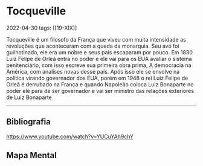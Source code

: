 # Tocqueville
2022-04-30
tags: [[19-XIX]]

Tocqueville é um filosofo da França que viveu com muita intensidade as revoluções que aconteceram com a queda da monarquia. Seu avó foi guilhotinado, ele era um nobre e seus pais escaparam por pouco. 
Em 1830 Luiz Felipe de Orleã entra no poder e ele vai para os EUA avaliar o sistema penitenciário, com isso escreve sua primeira obra prima, A democracia na América, com analises novas desse país. Após isso ele se envolve na política virando governador dos EUA, porém em 1948 o rei Luiz Felipe de Orleã é derrubado na França e quando Napoleão coloca Luiz Bonaparte no poder ele para de ser governador e vai ser ministro das relações exteriores de Luiz Bonaparte

-----------------------------------------------
## Bibliografia

https://www.youtube.com/watch?v=YUCuYAh9chY

## Mapa Mental